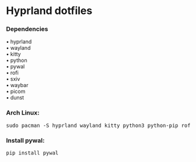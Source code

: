 <h1>Hyprland dotfiles</h1>
<h3>Dependencies</h3>
<p>
  • hyprland <br>
  • wayland <br>
  • kitty <br>
  • python <br>
  • pywal <br>
  • rofi <br>
  • sxiv <br>
  • waybar <br>
  • picom <br>
  • dunst <br>
</p>
<h3>Arch Linux:</h3>
<pre>sudo pacman -S hyprland wayland kitty python3 python-pip rofi sxiv waybar picom dunst</pre>

<h3>Install pywal:</h3>
<pre>pip install pywal</pre>

<img src="">

